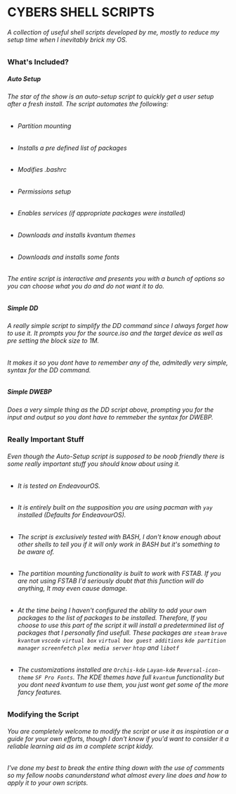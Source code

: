 # CYBERS SHELL SCRIPTS

###### A collection of useful shell scripts developed by me, mostly to reduce my setup time when I inevitably brick my OS.

### What's Included?

##### Auto Setup

###### The star of the show is an auto-setup script to quickly get a user setup after a fresh install. The script automates the following:

- ###### Partition mounting
- ###### Installs a pre defined list of packages
- ###### Modifies .bashrc
- ###### Permissions setup
- ###### Enables services (if appropriate packages were installed)
- ###### Downloads and installs kvantum themes
- ###### Downloads and installs some fonts

###### The entire script is interactive and presents you with a bunch of options so you can choose what you do and do not want it to do.

##### Simple DD

###### A really simple script to simplify the DD command since I always forget how to use it. It prompts you for the source.iso and the target device as well as pre setting the block size to 1M. 

###### It makes it so you dont have to remember any of the, admitedly very simple, syntax for the DD command.

##### Simple DWEBP

###### Does a very simple thing as the DD script above, prompting you for the input and output so you dont have to remmeber the syntax for DWEBP.

### Really Important Stuff

###### Even though the Auto-Setup script is supposed to be noob friendly there is some really important stuff you should know about using it.

- ###### It is tested on EndeavourOS.
- ###### It is entirely built on the supposition you are using pacman with `yay` installed (Defaults for EndeavourOS).
- ###### The script is exclusively tested with BASH, I don't know enough about other shells to tell you if it will only work in BASH but it's something to be aware of.
- ###### The partition mounting functionality is built to work with FSTAB. If you are not using FSTAB I'd seriously doubt that this function will do anything, It may even cause damage.
- ###### At the time being I haven't configured the ability to add your own packages to the list of packages to be installed. Therefore, If you choose to use this part of the script it will install a predetermined list of packages that I personally find usefull. These packages are `steam` `brave` `kvantum` `vscode` `virtual box` `virtual box guest additions` `kde partition manager` `screenfetch` `plex media server` `htop` and `libotf`
- ###### The customizations installed are `Orchis-kde` `Layan-kde` `Reversal-icon-theme` `SF Pro Fonts`. The KDE themes have full `kvantum` functionality but you dont need kvantum to use them, you just wont get some of the more fancy features.

### Modifying the Script

###### You are completely welcome to modify the script or use it as inspiration or a guide for your own efforts, though I don't know if you'd want to consider it a reliable learning aid as im a complete script kiddy.

###### I've done my best to break the entire thing down with the use of comments so my fellow noobs canunderstand what almost every line does and how to apply it to your own scripts.

